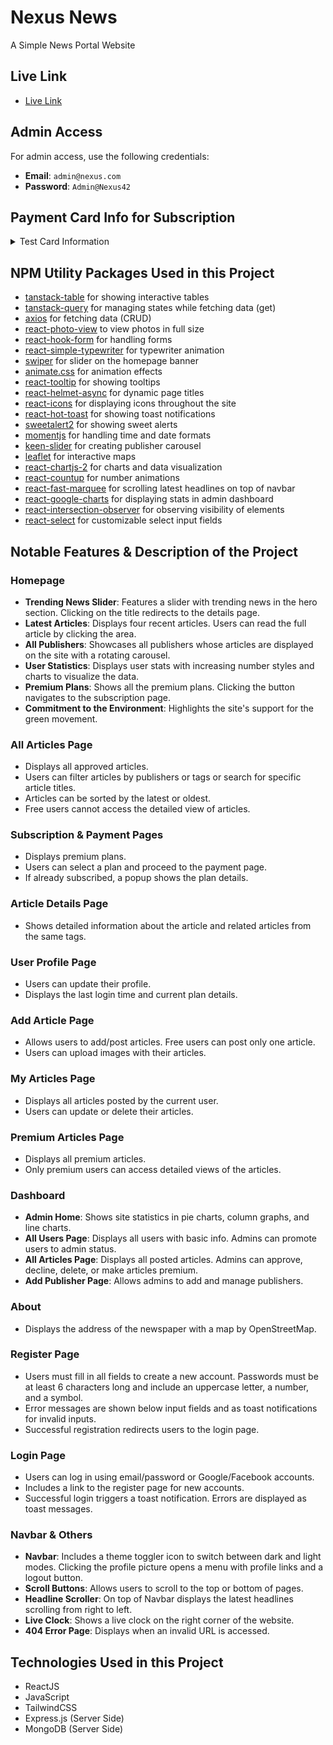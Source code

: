 # Nexus News

A Simple News Portal Website

## Live Link

- [Live Link](https://nexus-news-nhb.web.app)

## Admin Access

For admin access, use the following credentials:

- **Email**: `admin@nexus.com`
- **Password**: `Admin@Nexus42`

## Payment Card Info for Subscription
<!-- markdownlint-disable MD033 -->
<details>
<summary>Test Card Information</summary>

| Card Type                   | Card Number          | CVC          | Expiration Date  | ZIP Code      |
|-----------------------------|----------------------|--------------|------------------|---------------|
| Visa                        | 4242424242424242     | Any 3 digits | Any future date  | Any 5 digits  |
| Visa (debit)                | 4000056655665556     | Any 3 digits | Any future date  | Any 5 digits  |
| Mastercard                  | 5555555555554444     | Any 3 digits | Any future date  | Any 5 digits  |
| Mastercard (2-series)       | 2223003122003222     | Any 3 digits | Any future date  | Any 5 digits  |
| Mastercard (debit)          | 5200828282828210     | Any 3 digits | Any future date  | Any 5 digits  |
| Mastercard (prepaid)        | 5105105105105100     | Any 3 digits | Any future date  | Any 5 digits  |
| American Express            | 378282246310005      | Any 4 digits | Any future date  | Any 5 digits  |
| American Express            | 371449635398431      | Any 4 digits | Any future date  | Any 5 digits  |
| Discover                    | 6011111111111117     | Any 3 digits | Any future date  | Any 5 digits  |
| Discover                    | 6011000990139424     | Any 3 digits | Any future date  | Any 5 digits  |
| Discover (debit)            | 6011981111111113     | Any 3 digits | Any future date  | Any 5 digits  |
| Diners Club                 | 3056930009020004     | Any 3 digits | Any future date  | Any 5 digits  |
| Diners Club (14-digit card) | 36227206271667       | Any 3 digits | Any future date  | Any 5 digits  |
| BCcard and DinaCard         | 6555900000604105     | Any 3 digits | Any future date  | Any 5 digits  |
| JCB                         | 3566002020360505     | Any 3 digits | Any future date  | Any 5 digits  |
| UnionPay                    | 6200000000000005     | Any 3 digits | Any future date  | Any 5 digits  |
| UnionPay (debit)            | 6200000000000047     | Any 3 digits | Any future date  | Any 5 digits  |
| UnionPay (19-digit card)    | 6205500000000000004  | Any 3 digits | Any future date  | Any 5 digits  |

</details>
<!-- markdownlint-enable MD033 -->

## NPM Utility Packages Used in this Project

- [tanstack-table](https://tanstack.com/table/latest) for showing interactive tables
- [tanstack-query](https://tanstack.com/query/latest) for managing states while fetching data (get)
- [axios](https://axios-http.com/docs/intro) for fetching data (CRUD)
- [react-photo-view](https://www.npmjs.com/package/react-photo-view) to view photos in full size
- [react-hook-form](https://react-hook-form.com/) for handling forms
- [react-simple-typewriter](https://www.npmjs.com/package/react-simple-typewriter) for typewriter animation
- [swiper](https://swiperjs.com/) for slider on the homepage banner
- [animate.css](https://animate.style/) for animation effects
- [react-tooltip](https://react-tooltip.com/) for showing tooltips
- [react-helmet-async](https://www.npmjs.com/package/react-helmet-async) for dynamic page titles
- [react-icons](https://react-icons.github.io/react-icons/) for displaying icons throughout the site
- [react-hot-toast](https://react-hot-toast.com/) for showing toast notifications
- [sweetalert2](https://sweetalert2.github.io/) for showing sweet alerts
- [momentjs](https://momentjs.com/) for handling time and date formats
- [keen-slider](https://keen-slider.io/) for creating publisher carousel
- [leaflet](https://leafletjs.com/) for interactive maps
- [react-chartjs-2](https://react-chartjs-2.js.org/) for charts and data visualization
- [react-countup](https://www.npmjs.com/package/react-countup) for number animations
- [react-fast-marquee](https://www.npmjs.com/package/react-fast-marquee) for scrolling latest headlines on top of navbar
- [react-google-charts](https://react-google-charts.com/) for displaying stats in admin dashboard
- [react-intersection-observer](https://www.npmjs.com/package/react-intersection-observer) for observing visibility of elements
- [react-select](https://react-select.com/home) for customizable select input fields

## Notable Features & Description of the Project

### Homepage

- **Trending News Slider**: Features a slider with trending news in the hero section. Clicking on the title redirects to the details page.
- **Latest Articles**: Displays four recent articles. Users can read the full article by clicking the area.
- **All Publishers**: Showcases all publishers whose articles are displayed on the site with a rotating carousel.
- **User Statistics**: Displays user stats with increasing number styles and charts to visualize the data.
- **Premium Plans**: Shows all the premium plans. Clicking the button navigates to the subscription page.
- **Commitment to the Environment**: Highlights the site's support for the green movement.

### All Articles Page

- Displays all approved articles.
- Users can filter articles by publishers or tags or search for specific article titles.
- Articles can be sorted by the latest or oldest.
- Free users cannot access the detailed view of articles.

### Subscription & Payment Pages

- Displays premium plans.
- Users can select a plan and proceed to the payment page.
- If already subscribed, a popup shows the plan details.

### Article Details Page

- Shows detailed information about the article and related articles from the same tags.

### User Profile Page

- Users can update their profile.
- Displays the last login time and current plan details.

### Add Article Page

- Allows users to add/post articles. Free users can post only one article.
- Users can upload images with their articles.

### My Articles Page

- Displays all articles posted by the current user.
- Users can update or delete their articles.

### Premium Articles Page

- Displays all premium articles.
- Only premium users can access detailed views of the articles.

### Dashboard

- **Admin Home**: Shows site statistics in pie charts, column graphs, and line charts.
- **All Users Page**: Displays all users with basic info. Admins can promote users to admin status.
- **All Articles Page**: Displays all posted articles. Admins can approve, decline, delete, or make articles premium.
- **Add Publisher Page**: Allows admins to add and manage publishers.

### About

- Displays the address of the newspaper with a map by OpenStreetMap.

### Register Page

- Users must fill in all fields to create a new account. Passwords must be at least 6 characters long and include an uppercase letter, a number, and a symbol.
- Error messages are shown below input fields and as toast notifications for invalid inputs.
- Successful registration redirects users to the login page.

### Login Page

- Users can log in using email/password or Google/Facebook accounts.
- Includes a link to the register page for new accounts.
- Successful login triggers a toast notification. Errors are displayed as toast messages.

### Navbar & Others

- **Navbar**: Includes a theme toggler icon to switch between dark and light modes. Clicking the profile picture opens a menu with profile links and a logout button.
- **Scroll Buttons**: Allows users to scroll to the top or bottom of pages.
- **Headline Scroller**: On top of Navbar displays the latest headlines scrolling from right to left.
- **Live Clock**: Shows a live clock on the right corner of the website.
- **404 Error Page**: Displays when an invalid URL is accessed.

## Technologies Used in this Project

- ReactJS
- JavaScript
- TailwindCSS
- Express.js (Server Side)
- MongoDB (Server Side)
